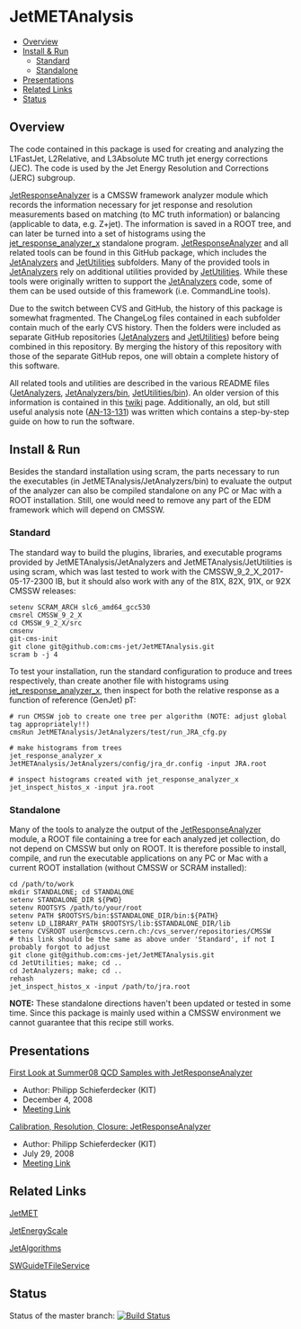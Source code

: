 JetMETAnalysis
==============
<!-- MarkdownTOC depth=0-->

- [Overview](#overview)
- [Install & Run](#install--run)
	- [Standard](#standard)
	- [Standalone](#standalone)
- [Presentations](#presentations)
- [Related Links](#related-links)
- [Status](#status)

<!-- /MarkdownTOC -->


<a name="overview"></a>
## Overview
The code contained in this package is used for creating and analyzing the L1FastJet, L2Relative, and L3Absolute MC truth jet energy corrections (JEC). The code is used by the Jet Energy Resolution and Corrections (JERC) subgroup.

[JetResponseAnalyzer](https://github.com/cms-jet/JetMETAnalysis) is a CMSSW framework analyzer module which records the information necessary for jet response and resolution measurements based on matching (to MC truth information) or balancing (applicable to data, e.g. Z+jet). The information is saved in a ROOT tree, and can later be turned into a set of histograms using the [jet_response_analyzer_x](https://github.com/cms-jet/JetMETAnalysis/blob/master/JetAnalyzers/bin/jet_response_analyzer_x.cc) standalone program. [JetResponseAnalyzer](https://github.com/cms-jet/JetMETAnalysis) and all related tools can be found in this GitHub package, which includes the [JetAnalyzers](https://github.com/cms-jet/JetMETAnalysis/tree/master/JetAnalyzers) and [JetUtilities](https://github.com/cms-jet/JetMETAnalysis/tree/master/JetUtilities) subfolders. Many of the provided tools in [JetAnalyzers](https://github.com/cms-jet/JetMETAnalysis/tree/master/JetAnalyzers) rely on additional utilities provided by [JetUtilities](https://github.com/cms-jet/JetMETAnalysis/tree/master/JetUtilities). While these tools were originally written to support the [JetAnalyzers](https://github.com/cms-jet/JetMETAnalysis/tree/master/JetAnalyzers) code, some of them can be used outside of this framework (i.e. CommandLine tools).

Due to the switch between CVS and GitHub, the history of this package is somewhat fragmented. The ChangeLog files contained in each subfolder contain much of the early CVS history. Then the folders were included as separate GitHub repositories ([JetAnalyzers](https://github.com/cms-jet/JetAnalyzers) and [JetUtilities](https://github.com/cms-jet/JetUtilities)) before being combined in this repository. By merging the history of this repository with those of the separate GitHub repos, one will obtain a complete history of this software.

All related tools and utilities are described in the various README files ([JetAnalyzers](JetAnalyzers/README.md), [JetAnalyzers/bin](JetAnalyzers/bin/README.md), [JetUtilities/bin](JetUtilities/bin/README.md)). An older version of this information is contained in this [twiki](https://twiki.cern.ch/twiki/bin/view/CMSPublic/SWGuideJetResponseAnalyzer?redirectedfrom=CMS.SWGuideJetResponseAnalyzer) page. Additionally, an old, but still useful analysis note ([AN-13-131](http://cms.cern.ch/iCMS/jsp/openfile.jsp?tp=draft&files=AN2013_131_v3.pdf)) was written which contains a step-by-step guide on how to run the software.

<a name="install--run"></a>
## Install & Run
Besides the standard installation using scram, the parts necessary to run the executables (in JetMETAnalysis/JetAnalyzers/bin) to evaluate the output of the analyzer can also be compiled standalone on any PC or Mac with a ROOT installation. Still, one would need to remove any part of the EDM framework which will depend on CMSSW.

<a name="standard"></a>
### Standard
The standard way to build the plugins, libraries, and executable programs provided by JetMETAnalysis/JetAnalyzers and JetMETAnalysis/JetUtilities is using scram, which was last tested to work with the CMSSW_9_2_X_2017-05-17-2300 IB, but it should also work with any of the 81X, 82X, 91X, or 92X CMSSW releases:

```
setenv SCRAM_ARCH slc6_amd64_gcc530
cmsrel CMSSW_9_2_X
cd CMSSW_9_2_X/src
cmsenv
git-cms-init
git clone git@github.com:cms-jet/JetMETAnalysis.git
scram b -j 4
```

To test your installation, run the standard configuration to produce and trees respectively, than create another file with histograms using [jet_response_analyzer_x](https://github.com/cms-jet/JetMETAnalysis/blob/master/JetAnalyzers/bin/jet_response_analyzer_x.cc), then inspect for both the relative response as a function of reference (GenJet) pT:

```
# run CMSSW job to create one tree per algorithm (NOTE: adjust global tag appropriately!!)
cmsRun JetMETAnalysis/JetAnalyzers/test/run_JRA_cfg.py

# make histograms from trees
jet_response_analyzer_x JetMETAnalysis/JetAnalyzers/config/jra_dr.config -input JRA.root

# inspect histograms created with jet_response_analyzer_x
jet_inspect_histos_x -input jra.root
```

<a name="standalone"></a>
### Standalone
Many of the tools to analyze the output of the [JetResponseAnalyzer](https://github.com/cms-jet/JetMETAnalysis) module, a ROOT file containing a tree for each analyzed jet collection, do not depend on CMSSW but only on ROOT. It is therefore possible to install, compile, and run the executable applications on any PC or Mac with a current ROOT installation (without CMSSW or SCRAM installed):

```
cd /path/to/work
mkdir STANDALONE; cd STANDALONE
setenv STANDALONE_DIR ${PWD}
setenv ROOTSYS /path/to/your/root
setenv PATH $ROOTSYS/bin:$STANDALONE_DIR/bin:${PATH}
setenv LD_LIBRARY_PATH $ROOTSYS/lib:$STANDALONE_DIR/lib
setenv CVSROOT user@cmscvs.cern.ch:/cvs_server/repositories/CMSSW
# this link should be the same as above under 'Standard', if not I probably forgot to adjust
git clone git@github.com:cms-jet/JetMETAnalysis.git
cd JetUtilities; make; cd ..
cd JetAnalyzers; make; cd ..
rehash
jet_inspect_histos_x -input /path/to/jra.root
```

**NOTE:** These standalone directions haven't been updated or tested in some time. Since this package is mainly used within a CMSSW environment we cannot guarantee that this recipe still works.

<a name="presentations"></a>
## Presentations
[First Look at Summer08 QCD Samples with JetResponseAnalyzer](https://indico.cern.ch/event/46778/contributions/1143300/attachments/951545/1350227/2008-12-04.jetalgs.jra.pdf)
- Author: Philipp Schieferdecker (KIT)
- December 4, 2008
- [Meeting Link](https://indico.cern.ch/event/46778/)

[Calibration, Resolution, Closure: JetResponseAnalyzer](https://indico.cern.ch/event/38581/contributions/1816062/attachments/770062/1056225/2008-07-29.jetalgs.jca.pdf)
- Author: Philipp Schieferdecker (KIT)
- July 29, 2008
- [Meeting Link](https://indico.cern.ch/event/38581/)

<a name="related-links"></a>
## Related Links
[JetMET](https://twiki.cern.ch/twiki/bin/view/CMS/JetMET)

[JetEnergyScale](https://twiki.cern.ch/twiki/bin/view/CMS/JetEnergyScale)

[JetAlgorithms](https://twiki.cern.ch/twiki/bin/view/CMS/JetMETAlgorithmsReconstruction)

[SWGuideTFileService](https://twiki.cern.ch/twiki/bin/view/CMSPublic/SWGuideTFileService)

<a name="status"></a>
## Status
Status of the master branch: 
[![Build Status](https://travis-ci.org/cms-jet/JetMETAnalysis.svg?branch=master)](https://travis-ci.org/cms-jet/JetMETAnalysis)
